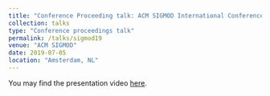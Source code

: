 ```yaml
---
title: "Conference Proceeding talk: ACM SIGMOD International Conference on Management of Data 2019"
collection: talks
type: "Conference proceedings talk"
permalink: /talks/sigmod19
venue: "ACM SIGMOD"
date: 2019-07-05
location: "Amsterdam, NL"
---
```


You may find the presentation video [here](https://av.tib.eu/media/42865).
